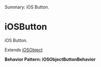 Summary: iOS Button.

# iOSButton

iOS Button.
 
Extends [iOSObject](iOSObject.md)





**Behavior Pattern: iOSObjectButtonBehavior**


<!-- ============================== property summary ========================== -->

	
<!-- ============================== action summary ========================== -->


<!-- ============================== property detail ========================== -->
	
	
<!-- ============================== action detail ========================== -->
		

